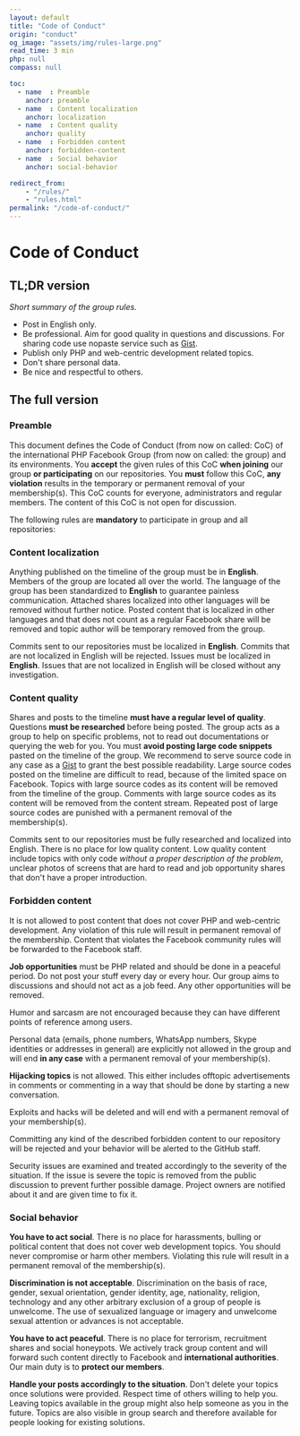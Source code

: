 ```yaml
---
layout: default
title: "Code of Conduct"
origin: "conduct"
og_image: "assets/img/rules-large.png"
read_time: 3 min
php: null
compass: null

toc:
  - name  : Preamble
    anchor: preamble
  - name  : Content localization
    anchor: localization
  - name  : Content quality
    anchor: quality
  - name  : Forbidden content
    anchor: forbidden-content
  - name  : Social behavior
    anchor: social-behavior

redirect_from:
    - "/rules/"
    - "rules.html"
permalink: "/code-of-conduct/"
---
```


# Code of Conduct

## TL;DR version

*Short summary of the group rules.*

* Post in English only.
* Be professional. Aim for good quality in questions and discussions. For sharing
  code use nopaste service such as [Gist](https://gist.github.com).
* Publish only PHP and web-centric development related topics.
* Don't share personal data.
* Be nice and respectful to others.

## The full version

### Preamble

This document defines the Code of Conduct (from now on called: CoC) of the
international PHP Facebook Group (from now on called: the group) and its environments.
You **accept** the given rules of this CoC **when joining** our group **or participating**
on our repositories. You **must** follow this CoC, **any violation** results in
the temporary or permanent removal of your membership(s). This CoC counts for
everyone, administrators and regular members. The content of this CoC is not
open for discussion.

The following rules are **mandatory** to participate in group and all repositories:

### Content localization

Anything published on the timeline of the group must be in **English**. Members
of the group are located all over the world. The language of the group has been
standardized to **English** to guarantee painless communication. Attached shares
localized into other languages will be removed without further notice. Posted
content that is localized in other languages and that does not count as a regular
Facebook share will be removed and topic author will be temporary removed from
the group.

Commits sent to our repositories must be localized in **English**. Commits that
are not localized in English will be rejected. Issues must be localized in
**English**. Issues that are not localized in English will be closed without any
investigation.

### Content quality

Shares and posts to the timeline **must have a regular level of quality**.
Questions **must be researched** before being posted. The group acts as a group
to help on specific problems, not to read out documentations or querying the web
for you. You must **avoid posting large code snippets** pasted on the timeline
of the group. We recommend to serve source code in any case as a [Gist](https://gist.github.com)
to grant the best possible readability. Large source codes posted on the timeline
are difficult to read, because of the limited space on Facebook. Topics with
large source codes as its content will be removed from the timeline of the group.
Comments with large source codes as its content will be removed from the content
stream. Repeated post of large source codes are punished with a permanent
removal of the membership(s).

Commits sent to our repositories must be fully researched and localized into
English. There is no place for low quality content. Low quality content include
topics with only code *without a proper description of the problem*, unclear
photos of screens that are hard to read and job opportunity shares that don't
have a proper introduction.

### Forbidden content

It is not allowed to post content that does not cover PHP and web-centric
development. Any violation of this rule will result in permanent removal of the
membership. Content that violates the Facebook community rules will be forwarded
to the Facebook staff.

**Job opportunities** must be PHP related and should be done in a peaceful period.
Do not post your stuff every day or every hour. Our group aims to discussions and
should not act as a job feed. Any other opportunities will be removed.

Humor and sarcasm are not encouraged because they can have different points of
reference among users.

Personal data (emails, phone numbers, WhatsApp numbers, Skype identities or
addresses in general) are explicitly not allowed in the group and will end
**in any case** with a permanent removal of your membership(s).

**Hijacking topics** is not allowed. This either includes offtopic advertisements
in comments or commenting in a way that should be done by starting a new
conversation.

Exploits and hacks will be deleted and will end with a permanent removal of your
membership(s).

Committing any kind of the described forbidden content to our repository will be
rejected and your behavior will be alerted to the GitHub staff.

Security issues are examined and treated accordingly to the severity of the
situation. If the issue is severe the topic is removed from the public discussion
to prevent further possible damage. Project owners are notified about it and are
given time to fix it.

### Social behavior

**You have to act social**. There is no place for harassments, bulling or political
content that does not cover web development topics. You should never compromise
or harm other members. Violating this rule will result in a permanent removal of
the membership(s).

**Discrimination is not acceptable**. Discrimination on the basis of race, gender,
sexual orientation, gender identity, age, nationality, religion, technology and
any other arbitrary exclusion of a group of people is unwelcome. The use of
sexualized language or imagery and unwelcome sexual attention or advances is not
acceptable.

**You have to act peaceful**. There is no place for terrorism, recruitment shares
and social honeypots. We actively track group content and will forward such
content directly to Facebook and **international authorities**. Our main duty is
to **protect our members**.

**Handle your posts accordingly to the situation**. Don't delete your topics
once solutions were provided. Respect time of others willing to help you. Leaving
topics available in the group might also help someone as you in the future. Topics
are also visible in group search and therefore available for people looking for
existing solutions.
